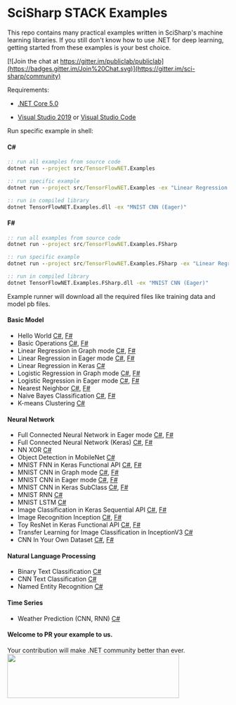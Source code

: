 # SciSharp STACK Examples

This repo contains many practical examples written in SciSharp's machine learning libraries. If you still don't know how to use .NET for deep learning, getting started from these examples is your best choice.

[![Join the chat at https://gitter.im/publiclab/publiclab](https://badges.gitter.im/Join%20Chat.svg)](https://gitter.im/sci-sharp/community)

Requirements:

* [.NET Core 5.0](https://dotnet.microsoft.com/download/dotnet-core/5.0)

* [Visual Studio 2019](https://visualstudio.microsoft.com/vs/) or [Visual Studio Code](https://code.visualstudio.com/)

Run specific example in shell:

#### C#

```bat
:: run all examples from source code
dotnet run --project src/TensorFlowNET.Examples

:: run specific example
dotnet run --project src/TensorFlowNET.Examples -ex "Linear Regression (Graph)"

:: run in compiled library
dotnet TensorFlowNET.Examples.dll -ex "MNIST CNN (Eager)"
```

#### F#

```bat
:: run all examples from source code
dotnet run --project src/TensorFlowNET.Examples.FSharp

:: run specific example
dotnet run --project src/TensorFlowNET.Examples.FSharp -ex "Linear Regression (Eager)"

:: run in compiled library
dotnet TensorFlowNET.Examples.FSharp.dll -ex "MNIST CNN (Eager)"
```

Example runner will download all the required files like training data and model pb files.

#### Basic Model

* Hello World [C#](src/TensorFlowNET.Examples/HelloWorld.cs), [F#](src/TensorFlowNET.Examples.FSharp/HelloWorld.fs)
* Basic Operations [C#](src/TensorFlowNET.Examples/BasicOperations.cs), [F#](src/TensorFlowNET.Examples.FSharp/BasicOperations.fs)
* Linear Regression in Graph mode [C#](src/TensorFlowNET.Examples/BasicModels/LinearRegression.cs), [F#](src/TensorFlowNET.Examples.FSharp/BasicModels/LinearRegression.fs)
* Linear Regression in Eager mode [C#](src/TensorFlowNET.Examples/BasicModels/LinearRegressionEager.cs), [F#](src/TensorFlowNET.Examples.FSharp/BasicModels/LinearRegressionEager.fs)
* Linear Regression in Keras [C#](src/TensorFlowNET.Examples/BasicModels/LinearRegressionKeras.cs)
* Logistic Regression in Graph mode [C#](src/TensorFlowNET.Examples/BasicModels/LogisticRegression.cs), [F#](src/TensorFlowNET.Examples.FSharp/BasicModels/LogisticRegression.fs)
* Logistic Regression in Eager mode [C#](src/TensorFlowNET.Examples/BasicModels/LogisticRegressionEager.cs), [F#](src/TensorFlowNET.Examples.FSharp/BasicModels/LogisticRegressionEager.fs)
* Nearest Neighbor [C#](src/TensorFlowNET.Examples/BasicModels/NearestNeighbor.cs), [F#](src/TensorFlowNET.Examples.FSharp/BasicModels/NearestNeighbor.fs)
* Naive Bayes Classification [C#](src/TensorFlowNET.Examples/BasicModels/NaiveBayesClassifier.cs), [F#](src/TensorFlowNET.Examples.FSharp/BasicModels/NaiveBayesClassifier.fs)
* K-means Clustering [C#](src/TensorFlowNET.Examples/BasicModels/KMeansClustering.cs)

#### Neural Network

* Full Connected Neural Network in Eager mode [C#](src/TensorFlowNET.Examples/NeuralNetworks/FullyConnectedEager.cs), [F#](src/TensorFlowNET.Examples.FSharp/NeuralNetworks/FullyConnectedEager.fs)
* Full Connected Neural Network (Keras) [C#](src/TensorFlowNET.Examples/NeuralNetworks/FullyConnectedKeras.cs), [F#](src/TensorFlowNET.Examples.FSharp/NeuralNetworks/FullyConnectedKeras.fs)
* NN XOR [C#](src/TensorFlowNET.Examples/NeuralNetworks/NeuralNetXor.cs)
* Object Detection in MobileNet [C#](src/TensorFlowNET.Examples/ObjectDetection/DetectInMobilenet.cs) 
* MNIST FNN in Keras Functional API [C#](src/TensorFlowNET.Examples/ImageProcessing/MnistFnnKerasFunctional.cs), [F#](src/TensorFlowNET.Examples.FSharp/ImageProcessing/MnistFnnKerasFunctional.fs)
* MNIST CNN in Graph mode [C#](src/TensorFlowNET.Examples/ImageProcessing/DigitRecognitionCNN.cs), [F#](src/TensorFlowNET.Examples.FSharp/ImageProcessing/DigitRecognitionCNN.fs)
* MNIST CNN in Eager mode [C#](src/TensorFlowNET.Examples/ImageProcessing/DigitRecognitionCnnEager.cs), [F#](src/TensorFlowNET.Examples.FSharp/ImageProcessing/DigitRecognitionCnnEager.fs)
* MNIST CNN in Keras SubClass [C#](src/TensorFlowNET.Examples/ImageProcessing/MnistCnnKerasSubclass.cs), [F#](src/TensorFlowNET.Examples.FSharp/ImageProcessing/MnistCnnKerasSubclass.fs)
* MNIST RNN [C#](src/TensorFlowNET.Examples/ImageProcessing/DigitRecognitionRNN.cs)
* MNIST LSTM [C#](src/TensorFlowNET.Examples/ImageProcessing/DigitRecognitionLSTM.cs)
* Image Classification in Keras Sequential API [C#](src/TensorFlowNET.Examples/ImageProcessing/ImageClassificationKeras.cs), [F#](src/TensorFlowNET.Examples.FSharp/ImageProcessing/ImageClassificationKeras.fs)
* Image Recognition Inception [C#](src/TensorFlowNET.Examples/ImageProcessing/ImageRecognitionInception.cs), [F#](src/TensorFlowNET.Examples.FSharp/ImageProcessing/ImageRecognitionInception.fs)
* Toy ResNet in Keras Functional API [C#](src/TensorFlowNET.Examples/ImageProcessing/ToyResNet.cs), [F#](src/TensorFlowNET.Examples.FSharp/ImageProcessing/ToyResNet.fs)
* Transfer Learning for Image Classification in InceptionV3 [C#](src/TensorFlowNET.Examples/ImageProcessing/TransferLearningWithInceptionV3.cs)
* CNN In Your Own Dataset [C#](src/TensorFlowNET.Examples/ImageProcessing/CnnInYourOwnData.cs), [F#](src/TensorFlowNET.Examples.FSharp/ImageProcessing/CnnInYourOwnData.fs)

#### Natural Language Processing

* Binary Text Classification [C#](src/TensorFlowNET.Examples/TextProcessing/BinaryTextClassification.cs)
* CNN Text Classification [C#](src/TensorFlowNET.Examples/TextProcessing/cnn_models/VdCnn.cs)
* Named Entity Recognition [C#](src/TensorFlowNET.Examples/TextProcessing/NER)

#### Time Series

* Weather Prediction (CNN, RNN) [C#](src/TensorFlowNET.Examples/TimeSeries/WeatherPrediction.cs)

#### Welcome to PR your example to us.

Your contribution will make .NET community better than ever.
<br>
<a href="http://scisharpstack.org"><img src="https://github.com/SciSharp/SciSharp/blob/master/art/scisharp-stack.png" width="391" height="100" /></a>